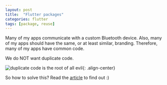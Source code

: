 ```yaml
---
layout: post
title:  "Flutter packages"
categories: flutter
tags: [package, reuse]
---
```


Many of my apps communicate with a custom Bluetooth device. Also, many of my apps should have the same, or at least similar, branding. Therefore, many of my apps have common code.

We do NOT want duplicate code.

![duplicate code is the root of all evil](/assets/images/flutter-packages/duplication.jpg "Duplicate code makes my fingers itch"){: .align-center}<!--more-->

So how to solve this? Read the [article](https://medium.com/@dsavir-h/flutter-packages-bad227fa37d) to find out :)



